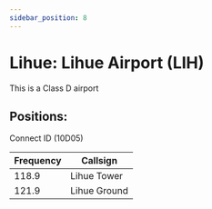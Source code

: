 ```yaml
---
sidebar_position: 8
---
```

# Lihue: Lihue Airport (LIH)

This is a Class D airport

## Positions:  
Connect ID (10D05)

| Frequency | Callsign |
| ---- | ---- |
| 118.9 | Lihue Tower |
| 121.9 | Lihue Ground  |

